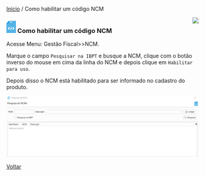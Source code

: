 [Início](index.md) / Como habilitar um código NCM

<a href="http://docs.continentenuvem.com.br/dicas.html#dicas"><img align="right" src="http://docs.continentenuvem.com.br/images/dicas.png"></a>



### ![](images/ncm_32x32.png) Como habilitar um código NCM

Acesse Menu: Gestão Fiscal>>NCM.

Marque o campo `Pesquisar na IBPT` e busque a NCM, clique com o botão inverso do mouse em cima da linha do NCM e depois clique em `Habilitar para uso`.

Depois disso o NCM está habilitado para ser informado no cadastro do produto. 



![](images/como_fazer_habilitar_ncm.gif)



[Voltar](index.md)

